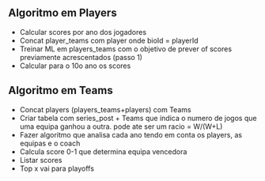 ## Algoritmo em Players

- Calcular scores por ano dos jogadores
- Concat player_teams com player onde bioId = playerId
- Treinar ML em players_teams com o objetivo de prever of scores previamente acrescentados (passo 1)
- Calcular para o 10o ano os scores

## Algoritmo em Teams

- Concat players (players_teams+players) com Teams
- Criar tabela com series_post + Teams que indica o numero de jogos que uma equipa ganhou a outra. pode ate ser um racio = W/(W+L)
- Fazer algoritmo que analisa cada ano tendo em conta os players, as equipas e o coach
- Calcula score 0-1 que determina equipa vencedora
- Listar scores
- Top x vai para playoffs